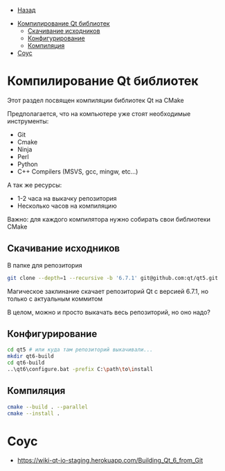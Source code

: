 * [Назад](../Readme.md)

- [Компилирование Qt библиотек](#компилирование-qt-библиотек)
  - [Скачивание исходников](#скачивание-исходников)
  - [Конфигурирование](#конфигурирование)
  - [Компиляция](#компиляция)
- [Соус](#соус)

# Компилирование Qt библиотек

Этот раздел посвящен компиляции библиотек Qt на CMake

Предполагается, что на компьютере уже стоят необходимые инструменты:

* Git
* Cmake
* Ninja
* Perl
* Python
* C++ Compilers (MSVS, gcc, mingw, etc...)

А так же ресурсы:

* 1-2 часа на выкачку репозитория
* Несколько часов на компиляцию

Важно: для каждого компилятора нужно собирать свои библиотеки CMake

## Скачивание исходников

В папке для репозитория

```sh
git clone --depth=1 --recursive -b '6.7.1' git@github.com:qt/qt5.git
```

Магическое заклинание скачает репозиторий Qt с версией 6.7.1, но только с актуальным коммитом

В целом, можно и просто выкачать весь репозиторий, но оно надо?

## Конфигурирование

```sh
cd qt5 # или куда там репозиторий выкачивали...
mkdir qt6-build
cd qt6-build
..\qt6\configure.bat -prefix C:\path\to\install
```

## Компиляция

```sh
cmake --build . --parallel
cmake --install .
```

# Соус

* https://wiki-qt-io-staging.herokuapp.com/Building_Qt_6_from_Git

